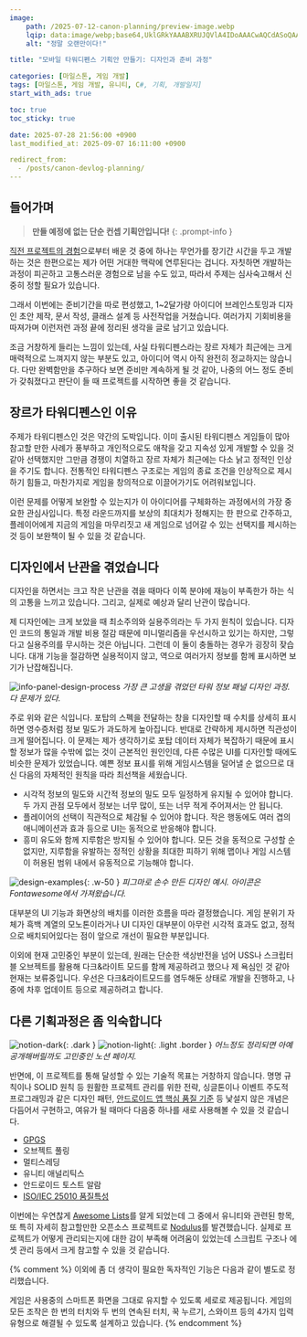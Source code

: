 ```yaml
---
image:
    path: /2025-07-12-canon-planning/preview-image.webp
    lqip: data:image/webp;base64,UklGRkYAAABXRUJQVlA4IDoAAACwAQCdASoQAAgAAUAmJaQAAtrhz8SAAP7+iKQXo5XPAFYHsGXQIf86Ki+SWy2NwKTSw4qdpXZuAAAA
    alt: "정말 오랜만이다!"

title: "모바일 타워디펜스 기획안 만들기: 디자인과 준비 과정"

categories: [마일스톤, 게임 개발]
tags: [마일스톤, 게임 개발, 유니티, C#, 기획, 개발일지]
start_with_ads: true

toc: true
toc_sticky: true

date: 2025-07-28 21:56:00 +0900
last_modified_at: 2025-09-07 16:11:00 +0900

redirect_from:
  - /posts/canon-devlog-planning/
---
```


## **들어가며**

<!--
![hangsunji-gameplay](/2025-07-12-canon-planning/hangsunji-gameplay.webp)
_끝내 완성되지 못한 게임 '행선지'_
-->

> **만들 예정에 없는 단순 컨셉 기획안입니다!**
{: .prompt-info }

[직전 프로젝트의 경험](https://hyngng.github.io/posts/armonia-developing-cancelled/)으로부터 배운 것 중에 하나는 무언가를 장기간 시간을 두고 개발하는 것은 한편으로는 제가 어떤 거대한 맥락에 연루된다는 겁니다. 자칫하면 개발하는 과정이 피곤하고 고통스러운 경험으로 남을 수도 있고, 따라서 주제는 심사숙고해서 신중히 정할 필요가 있습니다.

그래서 이번에는 준비기간을 따로 편성했고, 1~2달가량 아이디어 브레인스토밍과 디자인 초안 제작, 문서 작성, 클래스 설계 등 사전작업을 거쳤습니다. 여러가지 기회비용을 따져가며 이런저런 과정 끝에 정리된 생각을 글로 남기고 있습니다.

조금 거창하게 들리는 느낌이 있는데, 사실 타워디펜스라는 장르 자체가 최근에는 크게 매력적으로 느껴지지 않는 부분도 있고, 아이디어 역시 아직 완전히 정교하지는 않습니다. 다만 완벽함만을 추구하다 보면 준비만 계속하게 될 것 같아, 나중의 어느 정도 준비가 갖춰졌다고 판단이 들 때 프로젝트를 시작하면 좋을 것 같습니다.

## **장르가 타워디펜스인 이유**

주제가 타워디펜스인 것은 약간의 도박입니다. 이미 출시된 타워디펜스 게임들이 많아 참고할 만한 사례가 풍부하고 개인적으로도 애착을 갖고 지속성 있게 개발할 수 있을 것 같아 선택했지만 그만큼 경쟁이 치열하고 장르 자체가 최근에는 다소 낡고 정적인 인상을 주기도 합니다. 전통적인 타워디펜스 구조로는 게임의 종료 조건을 인상적으로 제시하기 힘들고, 마찬가지로 게임을 창의적으로 이끌어가기도 어려워보입니다.

이런 문제를 어떻게 보완할 수 있는지가 이 아이디어를 구체화하는 과정에서의 가장 중요한 관심사입니다. 특정 라운드까지를 보상의 최대치가 정해지는 한 판으로 간주하고, 플레이어에게 지금의 게임을 마무리짓고 새 게임으로 넘어갈 수 있는 선택지를 제시하는 것 등이 보완책이 될 수 있을 것 같습니다.

## **디자인에서 난관을 겪었습니다**

디자인을 하면서는 크고 작은 난관을 겪을 때마다 이쪽 분야에 재능이 부족한가 하는 식의 고통을 느끼고 있습니다. 그리고, 실제로 예상과 달리 난관이 많습니다.

제 디자인에는 크게 보았을 때 최소주의와 실용주의라는 두 가지 원칙이 있습니다. 디자인 코드의 통일과 개발 비용 절감 때문에 미니멀리즘을 우선시하고 있기는 하지만, 그렇다고 실용주의를 무시하는 것은 아닙니다. 그런데 이 둘이 충돌하는 경우가 굉장히 잦습니다. 대개 기능을 절감하면 실용적이지 않고, 역으로 여러가지 정보를 함께 표시하면 보기가 난잡해집니다.

![info-panel-design-process](/2025-07-12-canon-planning/info-panel-design-process.webp)
_가장 큰 고생을 겪었던 타워 정보 패널 디자인 과정. 다 문제가 있다._

주로 위와 같은 식입니다. 포탑의 스펙을 전달하는 창을 디자인할 때 수치를 상세히 표시하면 영수증처럼 정보 밀도가 과도하게 높아집니다. 반대로 간략하게 제시하면 직관성이 크게 떨어집니다. 이 문제는 제가 생각하기로 포탑 데이터 자체가 복잡하기 때문에 표시할 정보가 많을 수밖에 없는 것이 근본적인 원인인데, 다른 수많은 UI를 디자인할 때에도 비슷한 문제가 있었습니다. 예쁜 정보 표시를 위해 게임시스템을 덜어낼 순 없으므로 대신 다음의 자체적인 원칙을 따라 최선책을 세웠습니다.

- 시각적 정보의 밀도와 시간적 정보의 밀도 모두 일정하게 유지될 수 있어야 합니다. 두 가지 관점 모두에서 정보는 너무 많이, 또는 너무 적게 주어져서는 안 됩니다.
- 플레이어의 선택이 직관적으로 체감될 수 있어야 합니다. 작은 행동에도 여러 겹의 애니메이션과 효과 등으로 UI는 동적으로 반응해야 합니다.
- 흥미 유도와 함께 지루함은 방지될 수 있어야 합니다. 모든 것을 동적으로 구성할 순 없지만, 지루함을 유발하는 정적인 상황을 최대한 피하기 위해 맵이나 게임 시스템이 허용된 범위 내에서 유동적으로 기능해야 합니다.

![design-examples](/2025-07-12-canon-planning/design-examples.webp){: .w-50 }
_피그마로 손수 만든 디자인 예시. 아이콘은 Fontawesome에서 가져왔습니다._

대부분의 UI 기능과 화면상의 배치를 이러한 흐름을 따라 결정했습니다. 게임 분위기 자체가 흑백 계열의 모노톤이라거나 UI 디자인 대부분이 아무런 시각적 효과도 없고, 정적으로 배치되어있다는 점이 앞으로 개선이 필요한 부분입니다.

이외에 현재 고민중인 부분이 있는데, 원래는 단순한 색상반전을 넘어 USS나 스크립터블 오브젝트를 활용해 다크&라이트 모드를 함께 제공하려고 했으나 제 욕심인 것 같아 현재는 보류중입니다. 우선은 다크&라이트모드를 염두해둔 상태로 개발을 진행하고, 나중에 차후 업데이트 등으로 제공하려고 합니다.

## **다른 기획과정은 좀 익숙합니다**

![notion-dark](/2025-07-12-canon-planning/notion-dark.webp){: .dark }
![notion-light](/2025-07-12-canon-planning/notion-light.webp){: .light .border }
_어느정도 정리되면 아예 공개해버릴까도 고민중인 노션 페이지._

반면에, 이 프로젝트를 통해 달성할 수 있는 기술적 목표는 거창하지 않습니다. 명명 규칙이나 SOLID 원칙 등 원활한 프로젝트 관리를 위한 전략, 싱글톤이나 이벤트 주도적 프로그래밍과 같은 디자인 패턴, [안드로이드 앱 핵심 품질 기준](https://developer.android.com/docs/quality-guidelines/core-app-quality?hl=ko) 등 낯설지 않은 개념은 다듬어서 구현하고, 여유가 될 때마다 다음중 하나를 새로 사용해볼 수 있을 것 같습니다.

- [GPGS](https://developer.android.com/games/pgs/unity/overview?hl=ko)
- 오브젝트 풀링
- 멀티스레딩
- 유니티 애널리틱스
- 안드로이드 토스트 알람
- [ISO/IEC 25010 품질특성](https://www.iso.org/standard/78176.html)

이번에는 우연찮게 [Awesome Lists](https://github.com/sindresorhus/awesome)를 알게 되었는데 그 중에서 유니티와 관련된 항목, 또 특히 자세히 참고할만한 오픈소스 프로젝트로 [Nodulus](https://github.com/Hyperparticle/nodulus/)를 발견했습니다. 실제로 프로젝트가 어떻게 관리되는지에 대한 감이 부족해 어려움이 있었는데 스크립트 구조나 에셋 관리 등에서 크게 참고할 수 있을 것 같습니다.

{% comment %}
이외에 좀 더 생각이 필요한 독자적인 기능은 다음과 같이 별도로 정리했습니다.

게임은 사용중의 스마트폰 화면을 그대로 유지할 수 있도록 세로로 제공됩니다. 게임의 모든 조작은 한 번의 터치와 두 번의 연속된 터치, 꾹 누르기, 스와이프 등의 4가지 입력 유형으로 해결될 수 있도록 설계하고 있습니다.
{% endcomment %}